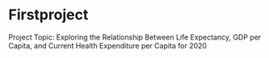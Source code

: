 # Firstproject
Project Topic: Exploring the Relationship Between Life Expectancy, GDP per Capita, and Current Health Expenditure per Capita for 2020
